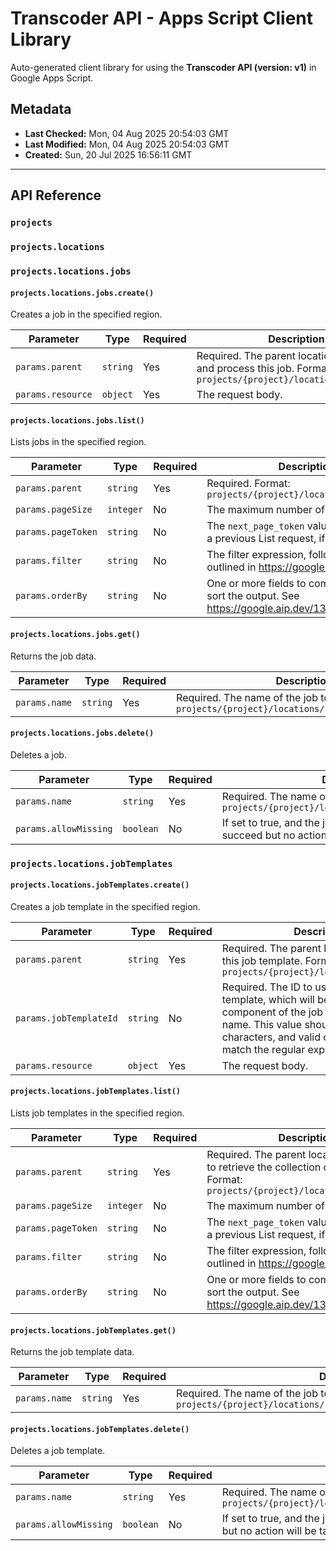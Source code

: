 # Transcoder API - Apps Script Client Library

Auto-generated client library for using the **Transcoder API (version: v1)** in Google Apps Script.

## Metadata

- **Last Checked:** Mon, 04 Aug 2025 20:54:03 GMT
- **Last Modified:** Mon, 04 Aug 2025 20:54:03 GMT
- **Created:** Sun, 20 Jul 2025 16:56:11 GMT



---

## API Reference

### `projects`

### `projects.locations`

### `projects.locations.jobs`

#### `projects.locations.jobs.create()`

Creates a job in the specified region.

| Parameter | Type | Required | Description |
|---|---|---|---|
| `params.parent` | `string` | Yes | Required. The parent location to create and process this job. Format: `projects/{project}/locations/{location}` |
| `params.resource` | `object` | Yes | The request body. |

#### `projects.locations.jobs.list()`

Lists jobs in the specified region.

| Parameter | Type | Required | Description |
|---|---|---|---|
| `params.parent` | `string` | Yes | Required. Format: `projects/{project}/locations/{location}` |
| `params.pageSize` | `integer` | No | The maximum number of items to return. |
| `params.pageToken` | `string` | No | The `next_page_token` value returned from a previous List request, if any. |
| `params.filter` | `string` | No | The filter expression, following the syntax outlined in https://google.aip.dev/160. |
| `params.orderBy` | `string` | No | One or more fields to compare and use to sort the output. See https://google.aip.dev/132#ordering. |

#### `projects.locations.jobs.get()`

Returns the job data.

| Parameter | Type | Required | Description |
|---|---|---|---|
| `params.name` | `string` | Yes | Required. The name of the job to retrieve. Format: `projects/{project}/locations/{location}/jobs/{job}` |

#### `projects.locations.jobs.delete()`

Deletes a job.

| Parameter | Type | Required | Description |
|---|---|---|---|
| `params.name` | `string` | Yes | Required. The name of the job to delete. Format: `projects/{project}/locations/{location}/jobs/{job}` |
| `params.allowMissing` | `boolean` | No | If set to true, and the job is not found, the request will succeed but no action will be taken on the server. |

### `projects.locations.jobTemplates`

#### `projects.locations.jobTemplates.create()`

Creates a job template in the specified region.

| Parameter | Type | Required | Description |
|---|---|---|---|
| `params.parent` | `string` | Yes | Required. The parent location to create this job template. Format: `projects/{project}/locations/{location}` |
| `params.jobTemplateId` | `string` | No | Required. The ID to use for the job template, which will become the final component of the job template's resource name. This value should be 4-63 characters, and valid characters must match the regular expression `a-zA-Z*`. |
| `params.resource` | `object` | Yes | The request body. |

#### `projects.locations.jobTemplates.list()`

Lists job templates in the specified region.

| Parameter | Type | Required | Description |
|---|---|---|---|
| `params.parent` | `string` | Yes | Required. The parent location from which to retrieve the collection of job templates. Format: `projects/{project}/locations/{location}` |
| `params.pageSize` | `integer` | No | The maximum number of items to return. |
| `params.pageToken` | `string` | No | The `next_page_token` value returned from a previous List request, if any. |
| `params.filter` | `string` | No | The filter expression, following the syntax outlined in https://google.aip.dev/160. |
| `params.orderBy` | `string` | No | One or more fields to compare and use to sort the output. See https://google.aip.dev/132#ordering. |

#### `projects.locations.jobTemplates.get()`

Returns the job template data.

| Parameter | Type | Required | Description |
|---|---|---|---|
| `params.name` | `string` | Yes | Required. The name of the job template to retrieve. Format: `projects/{project}/locations/{location}/jobTemplates/{job_template}` |

#### `projects.locations.jobTemplates.delete()`

Deletes a job template.

| Parameter | Type | Required | Description |
|---|---|---|---|
| `params.name` | `string` | Yes | Required. The name of the job template to delete. `projects/{project}/locations/{location}/jobTemplates/{job_template}` |
| `params.allowMissing` | `boolean` | No | If set to true, and the job template is not found, the request will succeed but no action will be taken on the server. |